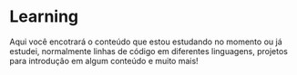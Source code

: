 # Learning
Aqui você encotrará o conteúdo que estou estudando no momento ou já estudei, normalmente linhas de código em diferentes linguagens, projetos para introdução em algum conteúdo e muito mais!
